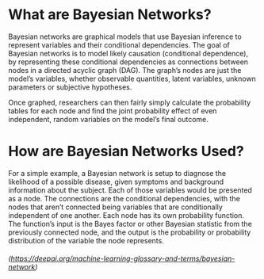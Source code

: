 # What are Bayesian Networks?

Bayesian networks are graphical models that use Bayesian inference to represent variables and their conditional dependencies. The goal of Bayesian networks is to model likely causation (conditional dependence), by representing these conditional dependencies as connections between nodes in a directed acyclic graph (DAG). The graph’s nodes are just the model’s variables, whether observable quantities, latent variables, unknown parameters or subjective hypotheses.

Once graphed, researchers can then fairly simply calculate the probability tables for each node and find the joint probability effect of even independent, random variables on the model’s final outcome.


# How are Bayesian Networks Used?

For a simple example, a Bayesian network is setup to diagnose the likelihood of a possible disease, given symptoms and background information about the subject. Each of those variables would be presented as a node. The connections are the conditional dependencies, with the nodes that aren’t connected being variables that are conditionally independent of one another. Each node has its own probability function. The function’s input is the Bayes factor or other Bayesian statistic from the previously connected node, and the output is the probability or probability distribution of the variable the node represents.




###### (https://deepai.org/machine-learning-glossary-and-terms/bayesian-network)
